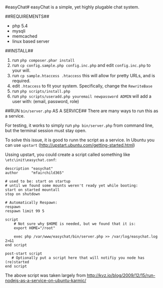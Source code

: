 #easyChat#
easyChat is a simple, yet highly plugable chat system.

##REQUIREMENTS##
- php 5.4
- mysqli
- memcached
- linux based server

##INSTALL##
1. run `php composer.phar install`
2. run `cp config.sample.php config.inc.php` and edit `config.inc.php` to your will.
3. run `cp sample.htaccess .htaccess` this will allow for pretty URLs, and is required.
4. edit `.htaccess` to fit your system.  Specifically, change the `RewriteBase`
2. run `php scripts/install.php`
3. run `php scripts/useradd.php youremail newpassword ADMIN` will add a user with: (email, password, role)


##RUN `bin/server.php` AS A SERVICE##
There are many ways to run this as a service.

For testing, it works to simply run `php bin/server.php` from command line, but the terminal session must stay open.

To solve this issue, it is good to runn the script as a service.  In Ubuntu you can use `upstart` (http://upstart.ubuntu.com/getting-started.html)

Ussing upstart, you could create a script called something like `\etc\init\easychat.conf`:
```
description "easychat"
author      "mfairchild365"

# used to be: start on startup
# until we found some mounts weren't ready yet while booting:
start on started mountall
stop on shutdown

# Automatically Respawn:
respawn
respawn limit 99 5

script
    # Not sure why $HOME is needed, but we found that it is:
    export HOME="/root"

    exec php /var/www/easychat/bin/server.php >> /var/log/easychat.log 2>&1
end script

post-start script
   # Optionally put a script here that will notifiy you node has (re)started
end script
```
The above script was taken largely from http://kvz.io/blog/2009/12/15/run-nodejs-as-a-service-on-ubuntu-karmic/
